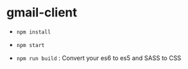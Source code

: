 # gmail-client

- ```npm install```
- ```npm start```

- ```npm run build``` : Convert your es6 to es5 and SASS to CSS
